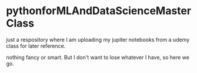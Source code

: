 # pythonforMLAndDataScienceMasterClass
just a respository where I am uploading my jupiter notebooks from a udemy class for later reference.  

nothing fancy or smart.  But I don't want to lose whatever I have, so here we go.   
